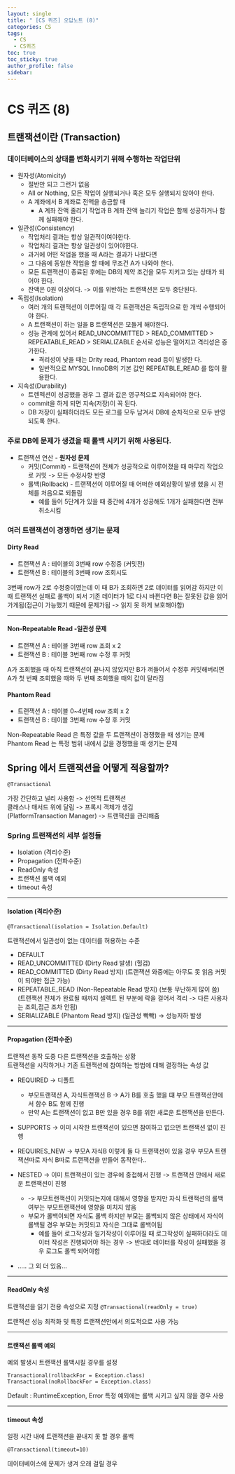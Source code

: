 ```yaml
---
layout: single
title: " [CS 퀴즈] 오답노트 (8)"
categories: CS
tags:
  - CS
  - CS퀴즈
toc: true
toc_sticky: true
author_profile: false
sidebar:
---
```

# CS 퀴즈 (8)
## 트랜잭션이란 (Transaction)

### 데이터베이스의 상태를 변화시키기 위해 수행하는 작업단위

- 원자성(Atomicity)
	- 절반만 되고 그런거 없음
	- All or Nothing, 모든 작업이 실행되거나 혹은 모두 실행되지 않아야 한다.
	- A 계좌에서 B 계좌로 전액을 송금할 때
		- A 계좌 잔액 줄리기 작업과 B 계좌 잔액 늘리기 작업은 함께 성공하거나 함께 실패해야 한다.
- 일관성(Consistency)
	- 작업처리 결과는 항상 일관적이여야한다.
	- 작업처리 결과는 항상 일관성이 있어야한다.
	- 과거에 어떤 작업을 했을 때 A라는 결과가 나왔다면
	- 그 다음에 동일한 작업을 할 때에 무조건 A가 나와야 한다.
	- 모든 트랜잭션이 종료된 후에는 DB의 제약 조건을 모두 지키고 있는 상태가 되어야 한다.
	- 잔액은 0원 이상이다. -> 이를 위반하는 트랜잭션은 모두 중단된다.
- 독립성(Isolation)
	- 여러 개의 트랜잭션이 이루어질 때 각 트랜잭션은 독립적으로 한 개씩 수행되어야 한다.
	- A 트랜잭션이 하는 일을 B 트랜잭션은 모들게 해야한다.
	- 성능 관계에 있어서 READ_UNCOMMITTED > READ_COMMITTED > REPEATABLE_READ > SERIALIZABLE 순서로 성능은 떨어지고 격리성은 증가한다.
		- 격리성이 낮을 때는 Drity read, Phantom read 등이 발생한 다.
		- 일반적으로 MYSQL InnoDB의 기본 값인 REPEATBLE_READ 를 많이 활용한다.
- 지속성(Durability)
	- 트렌젝션이 성공했을 경우 그 결과 값은 영구적으로 지속되어야 한다.
	- commit을 하게 되면 지속(저장)이 꼭 된다.
	- DB 저장이 실패하더라도 모든 로그를 모두 남겨서 DB에 순차적으로 모두 반영되도록 한다.

### 주로 DB에 문제가 생겼을 때 롤백 시키기 위해 사용된다.

- 트랜잭션 연산 - **원자성 문제**
	- 커밋(Commit) - 트랜잭션이 전체가 성공적으로 이루어졌을 때 마무리 작업으로 커밋 -> 모든 수정사항 반영
	- 롤백(Rollback) - 트랜잭션이 이루어질 때 어떠한 예외상황이 발생 했을 시 전체를 처음으로 되돌림
		- 예를 들어 5단계가 있을 때 중간에 4개가 성공해도 1개가 실패한다면 전부 취소시킴

### 여러 트랜잭션이 경쟁하면 생기는 문제

#### Dirty Read 

- 트랜잭션 A : 테이블의 3번째 row 수정중 (커밋전)
- 트랜잭션 B : 테이블의 3번째 row 조회시도

3번째 row가 2로 수정중이였는데 이 때 B가 조회하면 2로 데이터를 읽어감 하지만 이 때 트랜잭션 실패로 롤백이 되서 기존 데이터가 1로 다시 바뀐다면 B는 잘못된 값을 읽어가게됨(접근이 가능했기 때문에 문제가됨 -> 읽지 못 하게 보호해야함) 

---- 
#### Non-Repeatable Read -일관성 문제

- 트랜잭션 A : 테이블 3번째 row 조회 x 2
- 트랜잭션 B : 테이블 3번째 row 수정 후 커밋

A가 조회했을 때 아직 트랜잭션이 끝나지 않았지만 B가 껴들어서 수정후 커밋해버리면 A가 첫 번째 조회했을 때와 두 번째 조회했을 때의 값이 달라짐


#### Phantom Read

- 트랜잭션 A : 테이블 0~4번째 row 조회 x 2
- 트랜잭션 B : 테이블 3번째 row 수정 후 커밋

Non-Repeatable Read 은 특정 값을 두 트랜잭션이 경쟁했을 때 생기는 문제   
Phantom Read 는 특정 범위 내에서 값을 경쟁했을 때 생기는 문제


## Spring 에서 트랜잭션을 어떻게 적용할까?

`@Transactional`

가장 간단하고 널리 사용함 -> 선언적 트랜잭션   
클래스나 매서드 위에 달림 -> 프록시 객체가 생김   
(PlatformTransaction Manager) -> 트랜잭션을 관리해줌   

### Spring 트랜잭션의 세부 설정들

- Isolation (격리수준)
- Propagation (전파수준)
- ReadOnly 속성
- 트랜잭션 롤백 예외
- timeout 속성

---
#### Isolation (격리수준)
`@Transactional(isolation = Isolation.Default)`   

트랜잭션에서 일관성이 없는 데이터를 허용하는 수준   

- DEFAULT
- READ_UNCOMMITTED (Dirty Read 발생) (헐겁)
- READ_COMMITTED (Dirty Read 방지) (트랜잭션 와중에는 아무도 못 읽음 커밋이 되야만 접근 가능)
- REPEATABLE_READ (Non-Repeatable Read 방지) (보통 무난하게 많이 씀) (트랜잭션 전체가 완료될 때까지 셀렉트 된 부분에 락을 걸어서 격리 -> 다른 사용자는 조회,접근 조차 안됨)
- SERIALIZABLE (Phantom Read 방지) (일관성 빡빡) -> 성능저하 발생



---
#### Propagation (전파수준)

트랜잭션 동작 도중 다른 트랜잭션을 호출하는 상황   
트랜잭션을 시작하거나 기존 트랜잭션에 참여하는 방법에 대해 결정하는 속성 값

- REQUIRED -> 디폴트
	- 부모트랜잭션 A, 자식트랜잭션 B -> A가 B를 호출 했을 떄 부모 트랜잭션안에서 함수 B도 함께 진행
	- 만약 A는 트랜잭션이 없고 B만 있을 경우 B를 위한 새로운 트랜잭션을 만든다.
- SUPPORTS -> 이미 시작한 트랜잭션이 있으면 참여하고 없으면 트랜잭션 없이 진행
- REQUIRES_NEW -> 부모A 자식B 이렇게 둘 다 트랜잭션이 있을 경우 부모A 트랜잭션따로 자식 B따로 트랜잭션을 만들어 동작한다..
- NESTED -> 이미 트랜잭션이 있는 경우에 중첩해서 진행 -> 트랜잭션 안에서 새로운 트랜잭션이 진행
	- -> 부모트랜잭션이 커밋되는지에 대해서 영향을 받지만 자식 트랜잭션의 롤백여부는 부모트랜잭션에 영향을 미치지 않음
	- 부모가 롤백이되면 자식도 롤백 하지만 부모는 롤백되지 않은 상태에서 자식이 롤백될 경우 부모는 커밋되고 자식은 그대로 롤백이됨
		- 예를 들어 로그작성과 일기작성이 이루어질 때 로그작성이 실패하더라도 데이터 작성은 진행되어야 하는 경우 -> 반대로 데이터를 작성이 실패했을 경우 로그도 롤백 되어야함
	
- ..... 그 외 더 있음...

---
#### ReadOnly 속성

트랜잭션을 읽기 전용 속성으로 지정
`@Transactional(readOnly = true)`

트랜잭션 성능 최적화 및 특정 트랜잭션안에서 의도적으로 사용 가능

---
#### 트랜잭션 롤백 예외

예외 발생시 트랜잭션 롤백시킬 경우를 설정

`Transactional(rollbackFor = Exception.class)`
`Transactional(noRollbackFor = Exception.class)`

Default : RuntimeException, Error
특정 예외에는 롤백 시키고 싶지 않을 경우 사용

---
#### timeout 속성

일정 시간 내에 트랜잭션을 끝내지 못 할 경우 롤백

`@Transactional(timeout=10)`

데이터베이스에 문제가 생겨 오래 걸릴 경우



